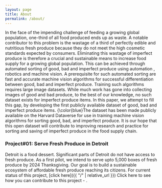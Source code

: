 ```yaml
---
layout: page
title: About
permalink: /about/
---
```


In the face of the impending challenge of feeding a growing global population, one-third of all food produced ends up as waste.
A notable contributor to this problem is the wastage of a third of perfectly edible and nutritious fresh produce because they do not meet the high cosmetic standards expected by consumers.
Eliminating this wastage of imperfect produce is therefore a crucial and sustainable means to increase food supply for a growing global population.
This can be achieved through automated sorting of good, bad and imperfect produce using automation , robotics and machine vision. A prerequisite for such automated sorting are fast and accurate machine vision algorithms for successful differentiation between good, bad and imperfect produce.
Training such algorithms requires large image datasets. While much work has gone into collecting images of good and bad produce, to the best of our knowledge, no such dataset exists for imperfect produce items.
In this paper, we attempt to fill this gap, by developing the first publicly available dataset of good, bad and imperfect produce items. {\color{blue}The dataset has been made publicly available on the Harvard Dataverse for use in training machine vision algorithms for sorting good, bad, and imperfect produce. It is our hope that this open dataset will contribute to improving research and practice for sorting and saving of imperfect produce in the food supply chain.

### Project#01: Serve Fresh Produce in Detroit
Detroit is a food dessert. Significant parts of Detroit do not have access to fresh produce. As a first pilot, we intend to serve upto 5,000 boxes of fresh produce by 2024 Thanksgiving.
Our goal is to build a sustainable ecosystem of affordable fresh produce reaching its citizens. For current status of this project, [click here]({{ "/" | relative_url }})
Click here to see how you can contribute to this project - .
